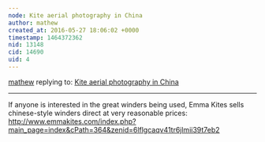 ```yaml
---
node: Kite aerial photography in China
author: mathew
created_at: 2016-05-27 18:06:02 +0000
timestamp: 1464372362
nid: 13148
cid: 14690
uid: 4
---
```




[mathew](../profile/mathew) replying to: [Kite aerial photography in China](../notes/Shizi/05-27-2016/kite-aerial-photography-in-china)

----
If anyone is interested in the great winders being used, Emma Kites sells chinese-style winders direct at very reasonable prices:
http://www.emmakites.com/index.php?main_page=index&cPath=364&zenid=6lflgcaqv41tr6jlmii39t7eb2